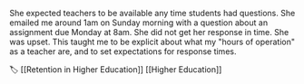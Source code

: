 She expected teachers to be available any time students had questions. She emailed me around 1am on Sunday morning with a question about an assignment due Monday at 8am. She did not get her response in time. She was upset. This taught me to be explicit about what my "hours of operation" as a teacher are, and to set expectations for response times.

🏷️ [[Retention in Higher Education]] [[Higher Education]]